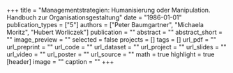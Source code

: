 +++
title = "Managementstrategien: Humanisierung oder Manipulation. Handbuch zur Organisationsgestaltung"
date = "1986-01-01"
publication_types = ["5"]
authors = ["Peter Baumgartner", "Michaela Moritz", "Hubert Worliczek"]
publication = ""
abstract = ""
abstract_short = ""
image_preview = ""
selected = false
projects = []
tags = []
url_pdf = ""
url_preprint = ""
url_code = ""
url_dataset = ""
url_project = ""
url_slides = ""
url_video = ""
url_poster = ""
url_source = ""
math = true
highlight = true
[header]
image = ""
caption = ""
+++
